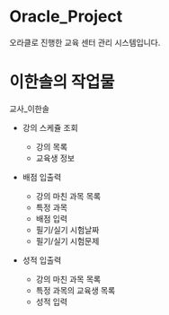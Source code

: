 # Oracle_Project
오라클로 진행한 교육 센터 관리 시스템입니다.

# 이한솔의 작업물
교사_이한솔
  - 강의 스케쥴 조회
    - 강의 목록
    - 교육생 정보
    
  - 배점 입출력
    - 강의 마친 과목 목록
    - 특정 과목
    - 배점 입력
    - 필기/실기 시험날짜
    - 필기/실기 시험문제
  
  - 성적 입출력
    - 강의 마친 과목 목록
    - 특정 과목의 교육생 목록
    - 성적 입력
